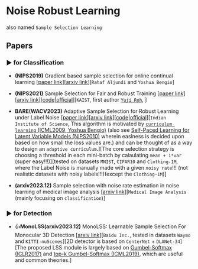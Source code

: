 # Noise Robust Learning
also named `Sample Selection Learning`

## Papers

### ▶ for Classification

* **(NIPS2019)** Gradient based sample selection for online continual learning [[paper link](https://proceedings.neurips.cc/paper_files/paper/2019/hash/e562cd9c0768d5464b64cf61da7fc6bb-Abstract.html)][[arxiv link](https://arxiv.org/abs/1903.08671)][`Rahaf Aljundi` and `Yoshua Bengio`]

* **(NIPS2021)** Sample Selection for Fair and Robust Training [[paper link](https://proceedings.neurips.cc/paper/2021/hash/07563a3fe3bbe7e3ba84431ad9d055af-Abstract.html)][[arxiv link](https://arxiv.org/abs/2110.14222)][[code|official](https://github.com/yuji-roh/fair-robust-selection)][`KAIST`, first author [`Yuji Roh`](https://www.yujiroh.com/), ]

* **BARE(WACV2023)** Adaptive Sample Selection for Robust Learning under Label Noise [[paper link](https://openaccess.thecvf.com/content/WACV2023/html/Patel_Adaptive_Sample_Selection_for_Robust_Learning_Under_Label_Noise_WACV_2023_paper.html)][[arxiv link](https://arxiv.org/abs/2106.15292)][[code|official](https://github.com/dbp1994/bare-wacv-2023)][`Indian Institute of Science`, This algorithm is motivated
by [`curriculum learning` (ICML2009, Yoshua Bengio)](https://dl.acm.org/doi/abs/10.1145/1553374.1553380) (also see [Self-Paced Learning for Latent Variable Models (NIPS2010)](https://proceedings.neurips.cc/paper/2010/hash/e57c6b956a6521b28495f2886ca0977a-Abstract.html) wherein easiness is decided upon based on how small the loss values are.) and can be thought of as a way to design an `adaptive curriculum`.][The core selection strategy is choosing a threshold in each mini-batch by calaulating `mean + 1*var` (super easy!!!)][tested on datasets `MNIST`, `CIFAR10` and `Clothing-1M`, where the Label Noise is manually made with a given `noisy rate`!!! (not realistic datasets with noisy labels!!!)(except the `Clothing-1M`)]

* **(arxiv2023.12)** Sample selection with noise rate estimation in noise learning of medical image analysis [[arxiv link](https://arxiv.org/abs/2312.15233)][`Medical Image Analysis` (mainly focusing on `classification`)]


### ▶ for Detection

* 👍**MonoLSS(arxiv2023.12)** MonoLSS: Learnable Sample Selection For Monocular 3D Detection [[arxiv link](https://arxiv.org/abs/2312.14474)][`Baidu Inc.`, tested in datasets `Waymo` and `KITTI-nuScenes`][2D detector is based on `CenterNet` + `DLANet-34`][The proposed LSS module is largely based on [Gumbel-Softmax (ICLR2017)](https://openreview.net/forum?id=rkE3y85ee) and [top-k Gumbel-Softmax (ICML2019)](https://proceedings.mlr.press/v97/kool19a.html), which are useful and common theories.]

